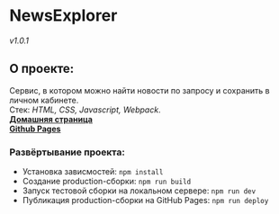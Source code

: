 # NewsExplorer
*v1.0.1*
## О проекте:
Сервис, в котором можно найти новости по запросу и сохранить в личном кабинете.\
Стек: *HTML, CSS, Javascript, Webpack*.\
**[Домашняя страница](https://news.neomedved.site/)**\
**[Github Pages](https://neomedved.github.io/news-explorer-frontend)**
### Развёртывание проекта:
* Установка зависмостей: ```npm install```
* Создание production-сборки: ```npm run build```
* Запуск тестовой сборки на локальном сервере: ```npm run dev```
* Публикация production-сборки на GitHub Pages: ```npm run deploy```
